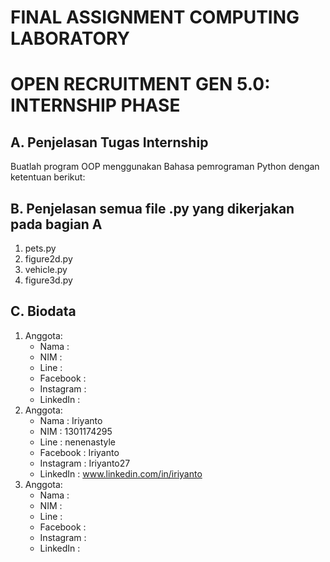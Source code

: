 # FINAL ASSIGNMENT COMPUTING LABORATORY 
# OPEN RECRUITMENT GEN 5.0: INTERNSHIP PHASE 

## **A. Penjelasan Tugas Internship**
Buatlah program OOP menggunakan Bahasa pemrograman Python dengan ketentuan berikut:

## **B. Penjelasan semua file .py yang dikerjakan pada bagian A**
  1. pets.py
  2. figure2d.py
  3. vehicle.py
  4. figure3d.py
  
## **C. Biodata**
  1. Anggota:
     - Nama       :
     - NIM        :
     - Line       :
     - Facebook   :
     - Instagram  :
     - LinkedIn   :
  2. Anggota:
     - Nama       : Iriyanto
     - NIM        : 1301174295
     - Line       : nenenastyle
     - Facebook   : Iriyanto
     - Instagram  : Iriyanto27
     - LinkedIn   : www.linkedin.com/in/iriyanto
  3. Anggota:
     - Nama       :
     - NIM        :
     - Line       :
     - Facebook   :
     - Instagram  :
     - LinkedIn   :
